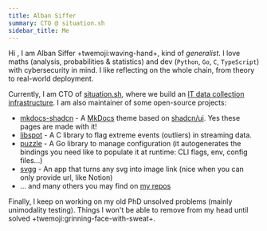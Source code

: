 ```yaml
---
title: Alban Siffer
summary: CTO @ situation.sh
sidebar_title: Me
---
```


Hi , I am Alban Siffer +twemoji:waving-hand+, kind of *generalist*. I love maths (analysis, probabilities & statistics) and dev (`Python`, `Go`, `C`, `TypeScript`) with cybersecurity in mind. I like reflecting on the whole chain, from theory to real-world deployment.

Currently, I am CTO of [situation.sh](https://www.situation.sh), where we build an [IT data collection infrastructure](https://data.situation.sh/howto). I am also maintainer of some open-source projects:

- [mkdocs-shadcn](https://github.com/asiffer/mkdocs-shadcn) - A [MkDocs](https://www.mkdocs.org/) theme based on [shadcn/ui](https://ui.shadcn.com/). Yes these pages are made with it!
- [libspot](https://github.com/asiffer/libspot) - A C library to flag extreme events (outliers) in streaming data.
- [puzzle](https://github.com/asiffer/puzzle) - A Go library to manage configuration (it autogenerates the bindings you need like to populate it at runtime: CLI flags, env, config files...)
- [svgg](https://svgg.vercel.app) - An app that turns any svg into image link (nice when you can only provide url, like Notion)
- ... and many others you may find on [my repos](https://github.com/asiffer?tab=repositories)


Finally, I keep on working on my old PhD unsolved problems (mainly unimodality testing). Things I won't be able to remove from my head until solved +twemoji:grinning-face-with-sweat+.